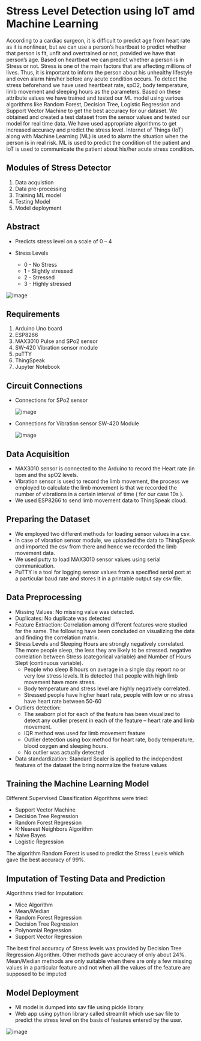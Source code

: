 # Stress Level Detection using IoT amd Machine Learning

According to a cardiac surgeon, it is difficult to predict age from heart rate as it is nonlinear, 
but we can use a person’s heartbeat to predict whether that person is fit, unfit and overtrained or not, 
provided we have that person’s age. Based on heartbeat we can predict whether a person is in Stress or not. 
Stress is one of the main factors that are affecting millions of lives. Thus, it is important to inform the 
person about his unhealthy lifestyle and even alarm him/her before any acute condition occurs. To detect 
the stress beforehand we have used heartbeat rate, spO2, body temperature, limb movement and sleeping 
hours as the parameters. Based on these attribute values we have trained and tested our ML model using 
various algorithms like Random Forest, Decision Tree, Logistic Regression and Support Vector Machine to 
get the best accuracy for our dataset. We obtained and created a test dataset from the sensor values and 
tested our model for real time data. We have used appropriate algorithms to get increased accuracy and 
predict the stress level. Internet of Things (IoT) along with Machine Learning (ML) is used to alarm the 
situation when the person is in real risk. ML is used to predict the condition of the patient and IoT is used to 
communicate the patient about his/her acute stress condition. 

## Modules of Stress Detector
1. Data acquistion
2. Data pre-processing
3. Training ML model
4. Testing Model
5. Model deployment

## Abstract

* Predicts stress level on a scale of 0 – 4

* Stress Levels 
    - 0 - No Stress
    - 1 - Slightly stressed
    - 2 - Stressed
    - 3 - Highly stressed

![image](https://user-images.githubusercontent.com/83827603/237031486-690073e5-b2c0-43d0-badd-3319bc68193e.png)

## Requirements

1. Arduino Uno board
2. ESP8266
3. MAX3010 Pulse and SPo2 sensor
4. SW-420 Vibration sensor module
5. puTTY
6. ThingSpeak
7. Jupyter Notebook

## Circuit Connections

* Connections for SPo2 sensor

    ![image](https://user-images.githubusercontent.com/83827603/237032133-802601e3-1bdd-4ca3-ad0a-df165405814a.png)

* Connections for Vibration sensor SW-420 Module

    ![image](https://user-images.githubusercontent.com/83827603/237032497-a02d79ea-8eaf-4b88-b518-6921370f6eb1.png)

## Data Acquisition

* MAX3010 sensor is connected to the Arduino to record the Heart rate (in bpm and the spO2 levels.
* Vibration sensor is used to record the limb movement, the process we employed to calculate the limb movement is that we recorded the number of vibrations in a certain interval of time ( for our case 10s ).
* We used ESP8266 to send limb movement data to ThingSpeak cloud.

## Preparing the Dataset

* We employed two different methods for loading sensor values in a csv.
* In case of vibration sensor module, we uploaded the data to ThingSpeak and imported the csv from there and hence we recorded the limb movement data.
* We used putty to load MAX3010 sensor values using serial communication.
* PuTTY is a tool for logging sensor values from a specified serial port at a particular baud rate and stores it in a printable output say csv file.

## Data Preprocessing

* Missing Values: No missing value was detected.
* Duplicates: No duplicate was detected
* Feature Extraction: Correlation among different features were studied for the same. The following have been concluded on visualizing the data and finding 
the correlation matrix.
* Stress Levels and Sleeping Hours are strongly negatively correlated. The more people sleep, the less they are likely to be stressed. negative correlation between Stress (categorical variable) and Number of Hours Slept (continuous variable).
    - People who sleep 8 hours on average in a single day report no or very low stress levels. It is detected that people with high limb movement have more stress.
    - Body temperature and stress level are highly negatively correlated.
    - Stressed people have higher heart rate, people with low or no stress have heart rate between 50-60
* Outliers detection: 
    - The seaborn plot for each of the feature has been visualized to detect any outlier present in each of the feature – heart rate and limb movement.
    - IQR method was used for limb movement feature
    - Outlier detection using box method for heart rate, body temperature, blood oxygen and sleeping hours.
    - No outlier was actually detected
* Data standardization: Standard Scaler is applied to the independent features of the dataset the bring normalize the feature values

## Training the Machine Learning Model

Different Supervised Classification Algorithms were tried:

* Support Vector Machine
* Decision Tree Regression
* Random Forest Regression
* K-Nearest Neighbors Algorithm
* Naive Bayes
* Logistic Regression

The algorithm Random Forest is used to predict the Stress Levels which gave the best accuracy of 99%.

## Imputation of Testing Data and Prediction

Algorithms tried for Imputation:

* Mice Algorithm
* Mean/Median
* Random Forest Regression
* Decision Tree Regression
* Polynomial Regression
* Support Vector Regression

The best final accuracy of Stress levels was provided by Decision Tree Regression Algorithm. Other methods gave accuracy of only about 24%. Mean/Median methods are only suitable when there are only a few missing values in a particular feature and not when all the values of the feature are supposed to be imputed
 
 ## Model Deployment
 
* Ml model is dumped into sav file using pickle library
* Web app using python library called streamlit which use sav file to predict the stress level on the basis of features entered by the user.
 
 ![image](https://user-images.githubusercontent.com/83827603/237034457-b5d18244-a8a5-4678-b916-f767743cad73.png)

 
